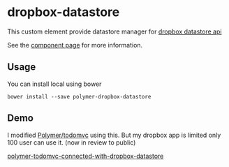 dropbox-datastore
============

This custom element provide datastore manager for [dropbox datastore api](https://www.dropbox.com/developers/datastore/sdks/js)

See the [component page](http://kashiro.github.io/polymer-dropbox-datastore/components/dropbox-datastore/) for more information.

## Usage

You can install local using bower

```bash:
bower install --save polymer-dropbox-datastore
```

## Demo

I modified [Polymer/todomvc](https://github.com/Polymer/todomvc) using this.
But my dropbox app is limited only 100 user can use it. (now in review to public)

[polymer-todomvc-connected-with-dropbox-datastore](https://kashiro.github.io/polymer-todomvc-connected-with-dropbox-datastore/)
